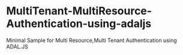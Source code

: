 # MultiTenant-MultiResource-Authentication-using-adaljs
Minimal Sample for Multi Resource,Multi Tenant Authentication using ADAL.JS
